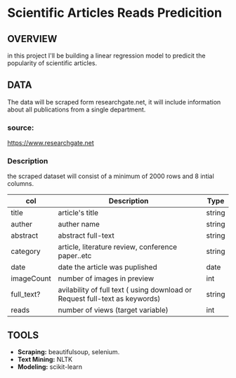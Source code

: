 # Scientific Articles Reads Predicition



## OVERVIEW
in this project I'll be building a linear regression model to predicit the popularity of scientific articles. 

## DATA
The data will be scraped form researchgate.net, it will include information about all publications from a single department. 
### source:
https://www.researchgate.net

### Description 
the scraped dataset will consist of a minimum of 2000 rows and 8 intial columns.

| col | Description | Type |
| --- | --- | --- |
| title | article's title | string 
| auther| auther name | string 
| abstract | abstract full-text  | string
| category| article, literature review, conference paper..etc | string
| date | date the article was puplished | date
| imageCount | number of images in preview | int
| full_text? | avilability of full text ( using download or Request full-text as keywords) | string
| reads | number of views (target variable)| int



## TOOLS  
- **Scraping:** beautifulsoup, selenium. 
- **Text Mining:** NLTK
- **Modeling:** scikit-learn 
